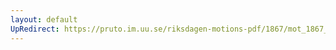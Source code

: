 ```yaml
---
layout: default
UpRedirect: https://pruto.im.uu.se/riksdagen-motions-pdf/1867/mot_1867__fk__26.pdf
---
```


